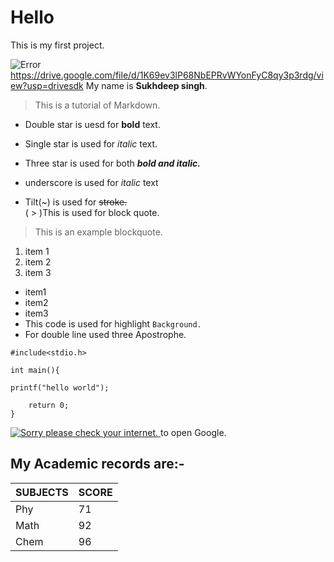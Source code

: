 # Hello
This is my first project.

![Error]()https://drive.google.com/file/d/1K69ev3lP68NbEPRvWYonFyC8qy3p3rdg/view?usp=drivesdk
My name is **Sukhdeep singh**. 

>This is a tutorial of Markdown.  

- Double star is uesd for **bold** text.  
- Single star is used for *italic* text.  
- Three star is used for both ***bold and italic.***  
- underscore is used for _italic_ text

- Tilt(~) is used for ~~stroke.~~  
( > )This is used for block quote.  


>This is an example blockquote.  

1. item 1  
2. item 2  
3. item 3

- item1  
- item2  
- item3   
 - This code is used for highlight `Background.`  
 - For double line used three Apostrophe.   


```
#include<stdio.h>

int main(){

printf("hello world");

    return 0;
}
```

[ ![Sorry please check your internet.](https://encrypted-tbn0.gstatic.com/images?q=tbn:ANd9GcRD60xfKFyt7A7aD8i4qGfqmCU94R5lxW0cMsoUxH8dAngdlwZzOuUfDpE&s=10) ](https://google.com) to open Google.  

## My Academic records are:-  

| SUBJECTS | SCORE |
| -------- | ----- |
| Phy | 71 |
| Math | 92 |
| Chem | 96 |

